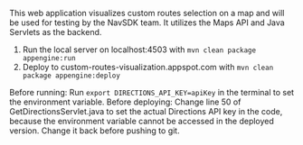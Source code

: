 This web application visualizes custom routes selection on a map and will be used
for testing by the NavSDK team.
It utilizes the Maps API and Java Servlets as the backend.

1. Run the local server on localhost:4503 with
`mvn clean package appengine:run`
2. Deploy to custom-routes-visualization.appspot.com with
`mvn clean package appengine:deploy`

Before running: Run `export DIRECTIONS_API_KEY=apiKey` in the terminal to set the
environment variable.
Before deploying: Change line 50 of GetDirectionsServlet.java to set the actual
Directions API key in the code, because the environment variable cannot be accessed
in the deployed version. Change it back before pushing to git.